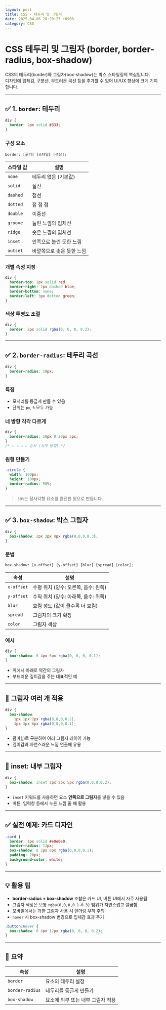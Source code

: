 ```yaml
---
layout: post
title: CSS - 테두리 및 그림자
date: 2025-04-06 20:20:23 +0900
category: CSS
---
```

# CSS 테두리 및 그림자 (border, border-radius, box-shadow)

CSS의 테두리(border)와 그림자(box-shadow)는 박스 스타일링의 핵심입니다.  
디자인에 입체감, 구분선, 부드러운 곡선 등을 추가할 수 있어 UI/UX 향상에 크게 기여합니다.

---

## ✅ 1. `border`: 테두리

```css
div {
  border: 2px solid #333;
}
```

### 구성 요소

```
border: [굵기] [스타일] [색상];
```

| 스타일 값     | 설명                          |
|---------------|-------------------------------|
| `none`        | 테두리 없음 (기본값)           |
| `solid`       | 실선                           |
| `dashed`      | 점선                           |
| `dotted`      | 점 점 점                       |
| `double`      | 이중선                         |
| `groove`      | 눌린 느낌의 입체선             |
| `ridge`       | 솟은 느낌의 입체선             |
| `inset`       | 안쪽으로 눌린 듯한 느낌        |
| `outset`      | 바깥쪽으로 솟은 듯한 느낌      |

### 개별 속성 지정

```css
div {
  border-top: 1px solid red;
  border-right: 2px dashed blue;
  border-bottom: none;
  border-left: 3px dotted green;
}
```

### 색상 투명도 조절

```css
div {
  border: 2px solid rgba(0, 0, 0, 0.2);
}
```

---

## ✅ 2. `border-radius`: 테두리 곡선

```css
div {
  border-radius: 10px;
}
```

### 특징

- 모서리를 둥글게 만들 수 있음
- 단위는 `px`, `%` 모두 가능

### 네 방향 각각 다르게

```css
div {
  border-radius: 10px 0 20px 5px;
}
/* ↖ ↗ ↘ ↙ 순서 (시계 방향) */
```

### 원형 만들기

```css
.circle {
  width: 100px;
  height: 100px;
  border-radius: 50%;
}
```

> `50%`는 정사각형 요소를 완전한 원으로 만듭니다.

---

## ✅ 3. `box-shadow`: 박스 그림자

```css
div {
  box-shadow: 2px 2px 8px rgba(0,0,0,0.3);
}
```

### 문법

```
box-shadow: [x-offset] [y-offset] [blur] [spread] [color];
```

| 속성       | 설명                                 |
|------------|--------------------------------------|
| `x-offset` | 수평 위치 (양수: 오른쪽, 음수: 왼쪽) |
| `y-offset` | 수직 위치 (양수: 아래쪽, 음수: 위쪽) |
| `blur`     | 흐림 정도 (값이 클수록 더 흐림)      |
| `spread`   | 그림자의 크기 확장                   |
| `color`    | 그림자 색상                          |

### 예시

```css
div {
  box-shadow: 0 4px 6px rgba(0, 0, 0, 0.1);
}
```

- 위에서 아래로 약간의 그림자
- 부드러운 깊이감을 주는 대표적인 예

---

## 🎨 그림자 여러 개 적용

```css
div {
  box-shadow:
    1px 1px 2px rgba(0,0,0,0.2),
    3px 3px 6px rgba(0,0,0,0.1);
}
```

- 콤마(,)로 구분하여 여러 그림자 레이어 가능
- 깊이감과 자연스러운 느낌 연출에 유용

---

## 🧪 inset: 내부 그림자

```css
div {
  box-shadow: inset 2px 2px 5px rgba(0,0,0,0.2);
}
```

- `inset` 키워드를 사용하면 요소 **안쪽으로 그림자**를 넣을 수 있음
- 버튼, 입력창 등에서 누른 느낌 줄 때 활용

---

## ✅ 실전 예제: 카드 디자인

```css
.card {
  border: 1px solid #e0e0e0;
  border-radius: 12px;
  box-shadow: 0 2px 8px rgba(0,0,0,0.1);
  padding: 20px;
  background-color: white;
}
```

---

## 💡 활용 팁

- **border-radius + box-shadow** 조합은 카드 UI, 버튼 UI에서 자주 사용됨
- 그림자 색상은 보통 `rgba(0,0,0,0.1~0.3)` 범위가 자연스럽고 깔끔함
- 모바일에서는 과한 그림자 사용 시 렌더링 부하 주의
- `hover` 시 box-shadow 변경으로 입체감 효과 주기

```css
.button:hover {
  box-shadow: 0 4px 12px rgba(0, 0, 0, 0.2);
}
```

---

## 📌 요약

| 속성             | 설명                                |
|------------------|-------------------------------------|
| `border`         | 요소의 테두리 설정                 |
| `border-radius`  | 테두리를 둥글게 만들기             |
| `box-shadow`     | 요소에 외부 또는 내부 그림자 적용  |
